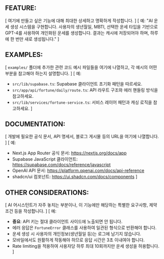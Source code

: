 ## FEATURE:
[ 여기에 만들고 싶은 기능에 대해 최대한 상세하고 명확하게 작성합니다. ]
[ 예: "AI 운세 생성 시스템을 구현합니다. 사용자의 생년월일, MBTI, 선택한 운세 타입을 기반으로 GPT-4를 사용하여 개인화된 운세를 생성합니다. 결과는 캐시에 저장되어야 하며, 하루에 한 번만 새로 생성됩니다." ]

## EXAMPLES:
[ `examples/` 폴더에 추가한 관련 코드 예시 파일들을 여기에 나열하고, 각 예시의 어떤 부분을 참고해야 하는지 설명합니다. ]
[ 예:
- `src/lib/supabase.ts`: Supabase 클라이언트 초기화 패턴을 따르세요.
- `src/app/api/fortune/daily/route.ts`: API 라우트 구조와 에러 핸들링 방식을 참고하세요.
- `src/lib/services/fortune-service.ts`: 서비스 레이어 패턴과 캐싱 로직을 참고하세요.
]

## DOCUMENTATION:
[ 개발에 필요한 공식 문서, API 명세서, 블로그 게시물 등의 URL을 여기에 나열합니다. ]
[ 예:
- Next.js App Router 공식 문서: https://nextjs.org/docs/app
- Supabase JavaScript 클라이언트: https://supabase.com/docs/reference/javascript
- OpenAI API 문서: https://platform.openai.com/docs/api-reference
- shadcn/ui 컴포넌트: https://ui.shadcn.com/docs/components
]

## OTHER CONSIDERATIONS:
[ AI 어시스턴트가 자주 놓치는 부분이나, 이 기능에만 해당하는 특별한 요구사항, 제약 조건 등을 작성합니다. ]
[ 예:
- **중요**: API 키는 절대 클라이언트 사이드에 노출되면 안 됩니다.
- 에러 응답은 `FortuneError` 클래스를 사용하여 일관된 형식으로 반환해야 합니다.
- 운세 생성 시 사용자의 개인정보(생년월일 등)는 로그에 남기지 않습니다.
- 모바일에서도 원활하게 작동해야 하므로 응답 시간은 3초 이내여야 합니다.
- Rate limiting을 적용하여 사용자당 하루 최대 10회까지만 운세 생성을 허용합니다.
]